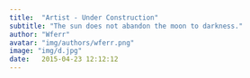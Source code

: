 ```yaml
---
title:  "Artist - Under Construction"
subtitle: "The sun does not abandon the moon to darkness."
author: "Wferr"
avatar: "img/authors/wferr.png"
image: "img/d.jpg"
date:   2015-04-23 12:12:12
---
```



